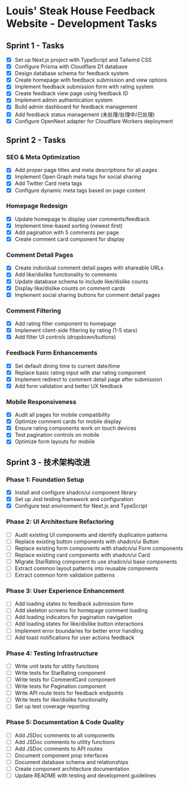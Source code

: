 # Louis' Steak House Feedback Website - Development Tasks

## Sprint 1 - Tasks
- [x] Set up Next.js project with TypeScript and Tailwind CSS
- [x] Configure Prisma with Cloudflare D1 database
- [x] Design database schema for feedback system
- [x] Create homepage with feedback submission and view options
- [x] Implement feedback submission form with rating system
- [x] Create feedback view page using feedback ID
- [x] Implement admin authentication system
- [x] Build admin dashboard for feedback management
- [x] Add feedback status management (未处理/处理中/已处理)
- [x] Configure OpenNext adapter for Cloudflare Workers deployment

## Sprint 2 - Tasks

### SEO & Meta Optimization
- [x] Add proper page titles and meta descriptions for all pages
- [x] Implement Open Graph meta tags for social sharing
- [x] Add Twitter Card meta tags
- [x] Configure dynamic meta tags based on page content

### Homepage Redesign
- [x] Update homepage to display user comments/feedback
- [x] Implement time-based sorting (newest first)
- [x] Add pagination with 5 comments per page
- [x] Create comment card component for display

### Comment Detail Pages
- [x] Create individual comment detail pages with shareable URLs
- [x] Add like/dislike functionality to comments
- [x] Update database schema to include like/dislike counts
- [x] Display like/dislike counts on comment cards
- [x] Implement social sharing buttons for comment detail pages

### Comment Filtering
- [x] Add rating filter component to homepage
- [x] Implement client-side filtering by rating (1-5 stars)
- [x] Add filter UI controls (dropdown/buttons)

### Feedback Form Enhancements
- [x] Set default dining time to current date/time
- [x] Replace basic rating input with star rating component
- [x] Implement redirect to comment detail page after submission
- [x] Add form validation and better UX feedback

### Mobile Responsiveness
- [x] Audit all pages for mobile compatibility
- [x] Optimize comment cards for mobile display
- [x] Ensure rating components work on touch devices
- [x] Test pagination controls on mobile
- [x] Optimize form layouts for mobile

## Sprint 3 - 技术架构改进

### Phase 1: Foundation Setup
- [x] Install and configure shadcn/ui component library
- [x] Set up Jest testing framework and configuration
- [x] Configure test environment for Next.js and TypeScript

### Phase 2: UI Architecture Refactoring
- [ ] Audit existing UI components and identify duplication patterns
- [ ] Replace existing button components with shadcn/ui Button
- [ ] Replace existing form components with shadcn/ui Form components
- [ ] Replace existing card components with shadcn/ui Card
- [ ] Migrate StarRating component to use shadcn/ui base components
- [ ] Extract common layout patterns into reusable components
- [ ] Extract common form validation patterns

### Phase 3: User Experience Enhancement
- [ ] Add loading states to feedback submission form
- [ ] Add skeleton screens for homepage comment loading
- [ ] Add loading indicators for pagination navigation
- [ ] Add loading states for like/dislike button interactions
- [ ] Implement error boundaries for better error handling
- [ ] Add toast notifications for user actions feedback

### Phase 4: Testing Infrastructure
- [ ] Write unit tests for utility functions
- [ ] Write tests for StarRating component
- [ ] Write tests for CommentCard component
- [ ] Write tests for Pagination component
- [ ] Write API route tests for feedback endpoints
- [ ] Write tests for like/dislike functionality
- [ ] Set up test coverage reporting

### Phase 5: Documentation & Code Quality
- [ ] Add JSDoc comments to all components
- [ ] Add JSDoc comments to utility functions
- [ ] Add JSDoc comments to API routes
- [ ] Document component prop interfaces
- [ ] Document database schema and relationships
- [ ] Create component architecture documentation
- [ ] Update README with testing and development guidelines
